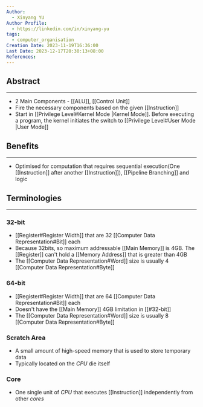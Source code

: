 ```yaml
---
Author:
  - Xinyang YU
Author Profile:
  - https://linkedin.com/in/xinyang-yu
tags:
  - computer_organisation
Creation Date: 2023-11-19T16:36:00
Last Date: 2023-12-17T20:30:13+08:00
References: 
---
```

## Abstract
---
- 2 Main Components - [[ALU]],  [[Control Unit]]
- Fire the necessary components based on the given [[Instruction]]
- Start in [[Privilege Level#Kernel Mode |Kernel Mode]]. Before executing a program, the kernel initiates the switch to [[Privilege Level#User Mode |User Mode]]

## Benefits
---
- Optimised for computation that requires sequential execution(One [[Instruction]] after another [[Instruction]]), [[Pipeline Branching]] and logic


## Terminologies
---
### 32-bit
- [[Register#Register Width]] that are 32 [[Computer Data Representation#Bit]] each
- Because 32bits, so maximum addressable [[Main Memory]] is 4GB. The [[Register]] can't hold a [[Memory Address]] that is greater than 4GB
- The [[Computer Data Representation#Word]] size is usually 4 [[Computer Data Representation#Byte]]
### 64-bit
- [[Register#Register Width]] that are 64 [[Computer Data Representation#Bit]] each
- Doesn't have the [[Main Memory]] 4GB limitation in [[#32-bit]]
- The [[Computer Data Representation#Word]] size is usually 8 [[Computer Data Representation#Byte]]
### Scratch Area
- A small amount of high-speed memory that is used to store temporary data
- Typically located on the *CPU* die itself
### Core
- One single unit of *CPU* that executes [[Instruction]] independently from other *cores*